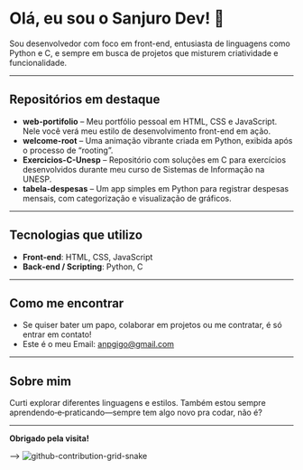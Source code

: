 # Olá, eu sou o Sanjuro Dev! 👋

Sou desenvolvedor com foco em front-end, entusiasta de linguagens como Python e C, e sempre em busca de projetos que misturem criatividade e funcionalidade.

---

## Repositórios em destaque

- **web-portifolio** – Meu portfólio pessoal em HTML, CSS e JavaScript. Nele você verá meu estilo de desenvolvimento front-end em ação.  
- **welcome-root** – Uma animação vibrante criada em Python, exibida após o processo de “rooting”. 
- **Exercicios-C-Unesp** – Repositório com soluções em C para exercícios desenvolvidos durante meu curso de Sistemas de Informação na UNESP.   
- **tabela-despesas** – Um app simples em Python para registrar despesas mensais, com categorização e visualização de gráficos. 

---

## Tecnologias que utilizo

- **Front‑end**: HTML, CSS, JavaScript  
- **Back‑end / Scripting**: Python, C  

---

## Como me encontrar

- Se quiser bater um papo, colaborar em projetos ou me contratar, é só entrar em contato!  
- Este é o meu Email: anpgigo@gmail.com

---

## Sobre mim

Curti explorar diferentes linguagens e estilos. Também estou sempre aprendendo‑e‑praticando—sempre tem algo novo pra codar, não é?

<!-- Aqui, você pode adicionar coisas como: == meus interesses pessoais, contribuição open-source, redes sociais, certificados, ou o que mais desejar. -->

---

**Obrigado pela visita!**

-->
![github-contribution-grid-snake](https://github.com/user-attachments/assets/78e67172-8951-49ef-91b1-f60f15e31274)
<svg viewBox="-16 -32 880 192" width="880" height="192" xmlns="http://www.w3.org/2000/svg">
